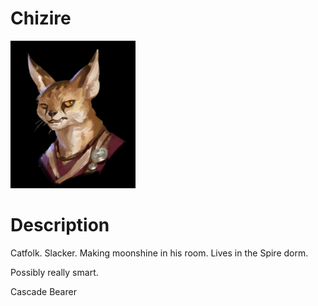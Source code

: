 # Chizire

<img src="images/Chizire.png" width=200 />

# Description

Catfolk. Slacker. Making moonshine in his room. Lives in the Spire dorm.

Possibly really smart.

Cascade Bearer
